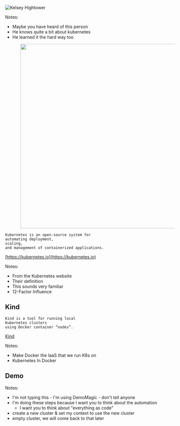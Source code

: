 ![Kelsey Hightower](/images/hightower-k8s-platform.png "https://twitter.com/kelseyhightower/status/935252923721793536")

Notes:
- Maybe you have heard of this person
- He knows quite a bit about kubernetes
- He learned it the hard way too


<img src="/images/kubernetes-horizontal-color.png" width="600" style="vertical-align:top;margin:0px 50px">

```
Kubernetes is an open-source system for
automating deployment,
scaling,
and management of containerized applications.
```
[https://kubernetes.io](https://kubernetes.io)

Notes:
- From the Kubernetes website
- Their definition
- This sounds very familiar
- 12-Factor Influence


## Kind

```
Kind is a tool for running local
Kubernetes clusters 
using Docker container “nodes”.
```
[Kind](https://kind.sigs.k8s.io/)

Notes:
- Make Docker the IaaS that we run K8s on
- Kubernetes In Docker


## Demo

Notes:
- I'm not typing this - I'm using DemoMagic - don't tell anyone
- I'm doing these steps because I want you to think about the automation
  - I want you to think about "everything as code"
- create a new cluster & set my context to use the new cluster
- empty cluster, we will come back to that later

